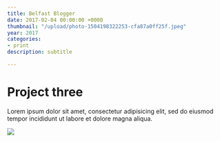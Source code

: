 ```yaml
---
title: Belfast Blogger
date: 2017-02-04 00:00:00 +0000
thumbnail: "/upload/photo-1504198322253-cfa87a0ff25f.jpeg"
year: 2017
categories:
- print
description: subtitle

---
```

# Project three

Lorem ipsum dolor sit amet, consectetur adipisicing elit, sed do eiusmod tempor incididunt ut labore et dolore magna aliqua.

![](/upload/photo-1504198322253-cfa87a0ff25f.jpeg)